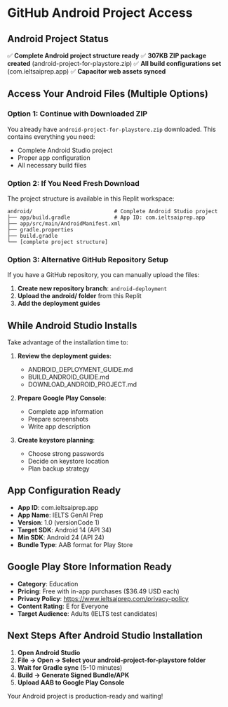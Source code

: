 # GitHub Android Project Access

## Android Project Status
✅ **Complete Android project structure ready**
✅ **307KB ZIP package created** (android-project-for-playstore.zip)
✅ **All build configurations set** (com.ieltsaiprep.app)
✅ **Capacitor web assets synced**

## Access Your Android Files (Multiple Options)

### Option 1: Continue with Downloaded ZIP
You already have `android-project-for-playstore.zip` downloaded. This contains everything you need:
- Complete Android Studio project
- Proper app configuration
- All necessary build files

### Option 2: If You Need Fresh Download
The project structure is available in this Replit workspace:
```
android/                          # Complete Android Studio project
├── app/build.gradle              # App ID: com.ieltsaiprep.app
├── app/src/main/AndroidManifest.xml
├── gradle.properties
├── build.gradle
└── [complete project structure]
```

### Option 3: Alternative GitHub Repository Setup
If you have a GitHub repository, you can manually upload the files:
1. **Create new repository branch**: `android-deployment`
2. **Upload the android/ folder** from this Replit
3. **Add the deployment guides**

## While Android Studio Installs

Take advantage of the installation time to:

1. **Review the deployment guides**:
   - ANDROID_DEPLOYMENT_GUIDE.md
   - BUILD_ANDROID_GUIDE.md
   - DOWNLOAD_ANDROID_PROJECT.md

2. **Prepare Google Play Console**:
   - Complete app information
   - Prepare screenshots
   - Write app description

3. **Create keystore planning**:
   - Choose strong passwords
   - Decide on keystore location
   - Plan backup strategy

## App Configuration Ready
- **App ID**: com.ieltsaiprep.app
- **App Name**: IELTS GenAI Prep
- **Version**: 1.0 (versionCode 1)
- **Target SDK**: Android 14 (API 34)
- **Min SDK**: Android 24 (API 24)
- **Bundle Type**: AAB format for Play Store

## Google Play Store Information Ready
- **Category**: Education
- **Pricing**: Free with in-app purchases ($36.49 USD each)
- **Privacy Policy**: https://www.ieltsaiprep.com/privacy-policy
- **Content Rating**: E for Everyone
- **Target Audience**: Adults (IELTS test candidates)

## Next Steps After Android Studio Installation
1. **Open Android Studio**
2. **File → Open → Select your android-project-for-playstore folder**
3. **Wait for Gradle sync** (5-10 minutes)
4. **Build → Generate Signed Bundle/APK**
5. **Upload AAB to Google Play Console**

Your Android project is production-ready and waiting!